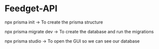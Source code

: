 # Feedget-API

npx prisma init -> To create the prisma structure

npx prisma migrate dev -> To create the database and run the migrations

npx prisma studio -> To open the GUI so we can see our database